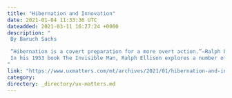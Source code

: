 ```yaml
---
title: "Hibernation and Innovation"
date: 2021-01-04 11:33:36 UTC
dateadded: 2021-03-11 16:27:24 +0000
description: "
 By Baruch Sachs 

 “Hibernation is a covert preparation for a more overt action.”—Ralph Ellison. 
 In his 1953 book The Invisible Man, Ralph Ellison explores a number of social and intellectual issues of the African-American community of that time period. The book is as relevant today as it was in 1953. The quotation at the beginning of this column has transfixed me for a long time now—especially given that we are coming up on almost a year of relative hibernation because of the global pandemic. How can you write something that is interesting and compelling in a time when people just want to hibernate until it is all over? Read More 
"
link: "https://www.uxmatters.com/mt/archives/2021/01/hibernation-and-innovation.php"
category:
directory: _directory/ux-matters.md
---
```

